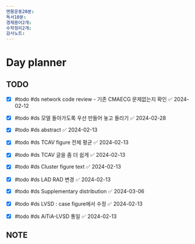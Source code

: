 ```yaml
---
맨몸운동20분: 
독서10분: 
경제용어2개: 
수학정리2개: 
감사노트: 
---
```


# Day planner




## TODO 
- [x] #todo #ds network code review - 기존 CMAECG 문제없는지 확인 ✅ 2024-02-12
- [x] #todo #ds 모델 돌아가도록 우선 만들어 놓고 돌리기 ✅ 2024-02-28
- [x] #todo #ds abstract ✅ 2024-02-13
- [x] #todo #ds TCAV figure 전체 평균 ✅ 2024-02-13
- [x] #todo #ds TCAV 글을 좀 더 쉽게 ✅ 2024-02-13
- [x] #todo #ds Cluster figure text ✅ 2024-02-13
- [x] #todo #ds LAD RAD 변경 ✅ 2024-02-13
- [x] #todo #ds Supplementary distribution ✅ 2024-03-06
- [x] #todo #ds LVSD : case figure에서 수정 ✅ 2024-02-13
- [x] #todo #ds AiTiA-LVSD 통일 ✅ 2024-02-13


## NOTE
